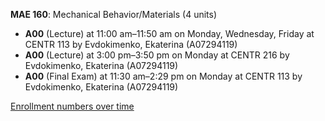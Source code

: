 **MAE 160**: Mechanical Behavior/Materials (4 units)

- **A00** (Lecture) at 11:00 am–11:50 am on Monday, Wednesday, Friday at CENTR 113 by Evdokimenko, Ekaterina (A07294119)
- **A00** (Lecture) at 3:00 pm–3:50 pm on Monday at CENTR 216 by Evdokimenko, Ekaterina (A07294119)
- **A00** (Final Exam) at 11:30 am–2:29 pm on Monday at CENTR 113 by Evdokimenko, Ekaterina (A07294119)

[Enrollment numbers over time](./MAE160.tsv)
